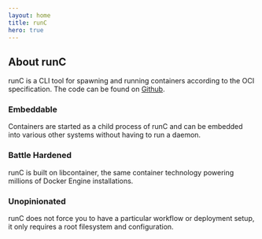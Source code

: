 ```yaml
---
layout: home
title: runC
hero: true
---
```


## About runC

runC is a CLI tool for spawning and running containers according to the OCI specification.
The code can be found on <a href="https://github.com/opencontainers/runc">Github</a>.

### Embeddable
Containers are started as a child process of runC and can be embedded into various other systems without having to run a daemon.

### Battle Hardened
runC is built on libcontainer, the same container technology powering millions of Docker Engine installations.

### Unopinionated
runC does not force you to have a particular workflow or deployment setup, it only requires a root filesystem and configuration.
